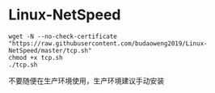 # Linux-NetSpeed
```
wget -N --no-check-certificate "https://raw.githubusercontent.com/budaoweng2019/Linux-NetSpeed/master/tcp.sh"
chmod +x tcp.sh
./tcp.sh
```

不要随便在生产环境使用，生产环境建议手动安装   
